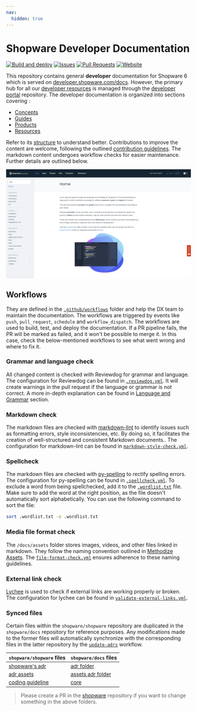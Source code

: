 ```yaml
---
nav:
  hidden: true
---
```


# Shopware Developer Documentation

[![Build and deploy](https://github.com/shopware/docs/actions/workflows/deploy-developer-portal.yml/badge.svg)](https://github.com/shopware/docs/actions/workflows/deploy-developer-portal.yml)
[![Issues](https://img.shields.io/github/issues/shopware/docs)](https://github.com/shopware/docs/issues)
[![Pull Requests](https://img.shields.io/github/issues-pr/shopware/docs)](https://github.com/shopware/docs/pull-requests)
[![Website](https://img.shields.io/website?url=https%3A%2F%2Fdeveloper.shopware.com)](https://developer.shopware.com)

This repository contains general **developer** documentation for Shopware 6 which is served on [developer.shopware.com/docs](https://developer.shopware.com/docs/). However, the primary hub for all our [developer resources](https://developer.shopware.com/) is managed through the [developer portal](https://github.com/shopware/developer-portal) repository.
The developer documentation is organized into sections covering :

- [Concepts](./concepts/)
- [Guides](./guides/)
- [Products](./products/)
- [Resources](./resources/)

Refer to its [structure](./index.md) to understand better. Contributions to improve the content are welcome, following the outlined [contribution guidelines](./resources/guidelines/documentation-guidelines/06-doc-process.md). The markdown content undergoes workflow checks for easier maintenance. Further details are outlined below. 


![Developer docs](./assets/developer-docs.png)


## Workflows

They are defined in the [`.github/workflows`](./.github/workflows/) folder and help the DX team to maintain the documentation. The workflows are triggered by events like `push`, `pull_request`, `schedule` and `workflow_dispatch`. The workflows are used to build, test, and deploy the documentation. If a PR pipeline fails, the PR will be marked as failed, and it won't be possible to merge it. In this case, check the below-mentioned workflows to see what went wrong and where to fix it.

### Grammar and language check

All changed content is checked with Reviewdog for grammar and language. The configuration for Reviewdog can be found in [`.reviewdog.yml`](./.github/workflows/reviewdog.yml). It will create warnings in the pull request if the language or grammar is not correct. A more in-depth explanation can be found in [Language and Grammar](./resources/guidelines/documentation-guidelines/03-language-and-grammar.md) section.

### Markdown check

The markdown files are checked with [markdown-lint](https://github.com/avto-dev/markdown-lint) to identify issues such as formatting errors, style inconsistencies, etc. By doing so, it facilitates the creation of well-structured and consistent Markdown documents.. The configuration for markdown-lint can be found in [`markdown-style-check.yml`](./.github/workflows/markdown-style-check.yml).

### Spellcheck

The markdown files are checked with [py-spelling](https://facelessuser.github.io/pyspelling/) to rectify spelling errors. The configuration for py-spelling can be found in [`.spellcheck.yml`](./.github/workflows/spellcheck.yml). To exclude a word from being spellchecked, add it to the [`.wordlist.txt`](./.wordlist.txt) file. Make sure to add the word at the right position, as the file doesn't automatically sort alphabetically. You can use the following command to sort the file:

```bash
sort .wordlist.txt -o .wordlist.txt
```

### Media file format check

The `/docs/assets` folder stores images, videos, and other files linked in markdown. They follow the naming convention outlined in [Methodize Assets](./resources/guidelines/documentation-guidelines/05-methodize-assets.md#visual-diagram-guidelines). The [`file-format-check.yml`](.github/workflows/file-format-check.yml) ensures adherence to these naming guidelines.

### External link check

[Lychee](https://github.com/lycheeverse/lychee) is used to check if external links are working properly or broken. The configuration for lychee can be found in [`validate-external-links.yml`](./.github/workflows/validate-external-links.yml).


### Synced files

Certain files within the `shopware/shopware` repository are duplicated in the `shopware/docs` repository for reference purposes. Any modifications made to the former files will automatically synchronize with the corresponding files in the latter repository by the [`update-adrs`](./.github/workflows/update-adrs.yml) workflow.

| `shopware/shopware` files | `shopware/docs` files                     |
|-----------------------|-------------------------------------------|
| [shopware's adr](https://github.com/shopware/shopware/tree/trunk/adr) | [adr folder](./resources/references/adr/) |
| [adr assets](https://github.com/shopware/shopware/tree/trunk/adr/assets) | [assets adr folder](./assets/adr/)        |
| [coding guideline](https://github.com/shopware/shopware/tree/trunk/coding-guidelines/core) | [core](./resources/guidelines/code/core)  |

> Please create a PR in the [shopware](https://github.com/shopware/shopware/pulls) repository if you want to change something in the above folders.
